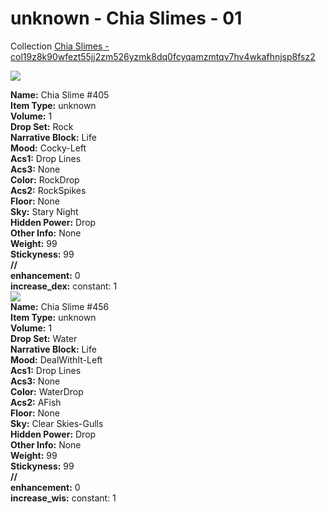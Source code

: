 # unknown - Chia Slimes - 01

Collection [Chia Slimes - col19z8k90wfezt55jj2zm526yzmk8dq0fcyqamzmtqv7hv4wkafhnjsp8fsz2](https://mintgarden.io/collections/col19z8k90wfezt55jj2zm526yzmk8dq0fcyqamzmtqv7hv4wkafhnjsp8fsz2)<div class="item_thumbnail">
<img loading="lazy" src="https://assets.mainnet.mintgarden.io/thumbnails/b4f17b8bb6bfa6e925e3f9401ca72daa12429a25fcb84dd4901fac04c5472ca5.webp"><br/>
<div><strong>Name:</strong> Chia Slime #405</div>
<div><strong>Item Type:</strong> unknown</div>
<div><strong>Volume:</strong> 1</div>
<div><strong>Drop Set:</strong> Rock</div>
<div><strong>Narrative Block:</strong> Life</div>
<div><strong>Mood:</strong> Cocky-Left</div>
<div><strong>Acs1:</strong> Drop Lines</div>
<div><strong>Acs3:</strong> None</div>
<div><strong>Color:</strong> RockDrop</div>
<div><strong>Acs2:</strong> RockSpikes</div>
<div><strong>Floor:</strong> None</div>
<div><strong>Sky:</strong> Stary Night</div>
<div><strong>Hidden Power:</strong> Drop</div>
<div><strong>Other Info:</strong> None</div>
<div><strong>Weight:</strong> 99</div>
<div><strong>Stickyness:</strong> 99</div>
<div><strong>//</strong></div><div><strong>enhancement:</strong> 0</div>
<div><strong>increase_dex:</strong> constant: 1</div>
</div>
<div class="item_thumbnail">
<img loading="lazy" src="https://assets.mainnet.mintgarden.io/thumbnails/1e0dbe6f0d4342276059f5da96f7bafdbb7e485de1fd318f22f1f67e1a8c5df5.webp"><br/>
<div><strong>Name:</strong> Chia Slime #456</div>
<div><strong>Item Type:</strong> unknown</div>
<div><strong>Volume:</strong> 1</div>
<div><strong>Drop Set:</strong> Water</div>
<div><strong>Narrative Block:</strong> Life</div>
<div><strong>Mood:</strong> DealWithIt-Left</div>
<div><strong>Acs1:</strong> Drop Lines</div>
<div><strong>Acs3:</strong> None</div>
<div><strong>Color:</strong> WaterDrop</div>
<div><strong>Acs2:</strong> AFish</div>
<div><strong>Floor:</strong> None</div>
<div><strong>Sky:</strong> Clear Skies-Gulls</div>
<div><strong>Hidden Power:</strong> Drop</div>
<div><strong>Other Info:</strong> None</div>
<div><strong>Weight:</strong> 99</div>
<div><strong>Stickyness:</strong> 99</div>
<div><strong>//</strong></div><div><strong>enhancement:</strong> 0</div>
<div><strong>increase_wis:</strong> constant: 1</div>
</div>

